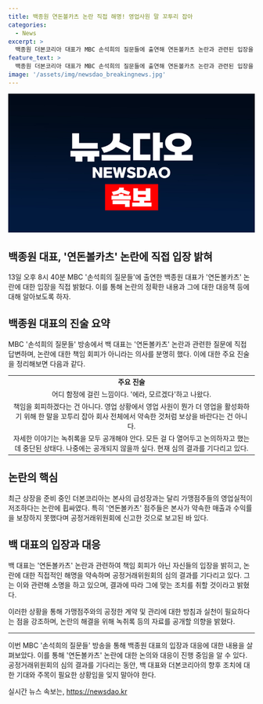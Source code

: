 ```yaml
---
title: 백종원 연돈볼카츠 논란 직접 해명! 영업사원 말 꼬투리 잡아
categories:
  - News
excerpt: >
  백종원 더본코리아 대표가 MBC 손석희의 질문들에 출연해 연돈볼카츠 논란과 관련된 입장을 밝혔다. 최근 상장을 준비하는 더본코리아가 가맹점주들을 둘러싼 논란에 대해 설명했으며, 영업 상황과 관련된 책임 회피 주장과 관련하여 공정거래위원회 심의 결과를 기다리고 있다고 밝혔다. 또한, 가맹 사업과 관련하여 관리에 필요한 인력과 비용에 대한 언급도 이어졌다. 백 대표는 공정위 심의 결과를 기다린 뒤 그에 맞게 움직일 것이라고 덧붙였다.
feature_text: >
  백종원 더본코리아 대표가 MBC 손석희의 질문들에 출연해 연돈볼카츠 논란과 관련된 입장을 밝혔다. 최근 상장을 준비하는 더본코리아가 가맹점주들을 둘러싼 논란에 대해 설명했으며, 영업 상황과 관련된 책임 회피 주장과 관련하여 공정거래위원회 심의 결과를 기다리고 있다고 밝혔다. 또한, 가맹 사업과 관련하여 관리에 필요한 인력과 비용에 대한 언급도 이어졌다. 백 대표는 공정위 심의 결과를 기다린 뒤 그에 맞게 움직일 것이라고 덧붙였다.
image: '/assets/img/newsdao_breakingnews.jpg'
---
```


<p><img src="/assets/img/newsdao_breakingnews.jpg" alt="flaretime 속보" /></p>

<h2>백종원 대표, '연돈볼카츠' 논란에 직접 입장 밝혀</h2>

<p data-ke-size="size16">13일 오후 8시 40분 MBC '손석희의 질문들'에 출연한 백종원 대표가 '연돈볼카츠' 논란에 대한 입장을 직접 밝혔다. 이를 통해 논란의 정확한 내용과 그에 대한 대응책 등에 대해 알아보도록 하자.</p>

<h2>백종원 대표의 진술 요약</h2>

<p data-ke-size="size16">MBC '손석희의 질문들' 방송에서 백 대표는 '연돈볼카츠' 논란과 관련한 질문에 직접 답변하며, 논란에 대한 책임 회피가 아니라는 의사를 분명히 했다. 이에 대한 주요 진술을 정리해보면 다음과 같다.</p>

<table>
  <tr>
    <td style="text-align: center; height: 17px;"><b>주요 진술</b></td>
  </tr>
  <tr>
    <td style="text-align: center; height: 17px;">어디 함정에 걸린 느낌이다. '에라, 모르겠다'하고 나왔다.</td>
  </tr>
  <tr>
    <td style="text-align: center; height: 17px;">책임을 회피하겠다는 건 아니다. 영업 상황에서 영업 사원이 뭔가 더 영업을 활성화하기 위해 한 말을 꼬투리 잡아 회사 전체에서 약속한 것처럼 보상을 바란다는 건 아니다.</td>
  </tr>
  <tr>
    <td style="text-align: center; height: 17px;">자세한 이야기는 녹취록을 모두 공개해야 안다. 모든 걸 다 열어두고 논의하자고 했는데 중단된 상태다. 나중에는 공개되지 않을까 싶다. 현재 심의 결과를 기다리고 있다.</td>
  </tr>
</table>

<h2>논란의 핵심</h2>

<p data-ke-size="size16">최근 상장을 준비 중인 더본코리아는 본사의 급성장과는 달리 가맹점주들의 영업실적이 저조하다는 논란에 휩싸였다. 특히 '연돈볼카츠' 점주들은 본사가 약속한 매출과 수익률을 보장하지 못했다며 공정거래위원회에 신고한 것으로 보고된 바 있다.</p>

<h2>백 대표의 입장과 대응</h2>

<p data-ke-size="size16">백 대표는 '연돈볼카츠' 논란과 관련하여 책임 회피가 아닌 자신들의 입장을 밝히고, 논란에 대한 직접적인 해명을 약속하며 공정거래위원회의 심의 결과를 기다리고 있다. 그는 이와 관련해 소명을 하고 있으며, 결과에 따라 그에 맞는 조치를 취할 것이라고 밝혔다.</p>

<p data-ke-size="size16">이러한 상황을 통해 가맹점주와의 공정한 계약 및 관리에 대한 방침과 실천이 필요하다는 점을 강조하며, 논란의 해결을 위해 녹취록 등의 자료를 공개할 의향을 밝혔다.</p>

<hr>

<p data-ke-size="size16">이번 MBC '손석희의 질문들' 방송을 통해 백종원 대표의 입장과 대응에 대한 내용을 살펴보았다. 이를 통해 '연돈볼카츠' 논란에 대한 논의와 대응이 진행 중임을 알 수 있다. 공정거래위원회의 심의 결과를 기다리는 동안, 백 대표와 더본코리아의 향후 조치에 대한 기대와 주목이 필요한 상황임을 잊지 말아야 한다.</p>
실시간 뉴스 속보는, <a href="https://newsdao.kr" rel="dofollow">https://newsdao.kr</a>


